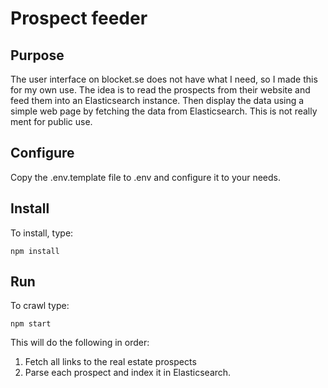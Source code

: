 # Prospect feeder
## Purpose
The user interface on blocket.se does not have what I need, so I made this for my own use. The idea is to read the prospects from their website and feed them into an Elasticsearch instance. Then display the data using a simple web page by fetching the data from Elasticsearch. This is not really ment for public use.

## Configure
Copy the .env.template file to .env and configure it to your needs.

## Install
To install, type:
```
npm install
```

## Run
To crawl type:
```
npm start
```
This will do the following in order:
1. Fetch all links to the real estate prospects
2. Parse each prospect and index it in Elasticsearch.
